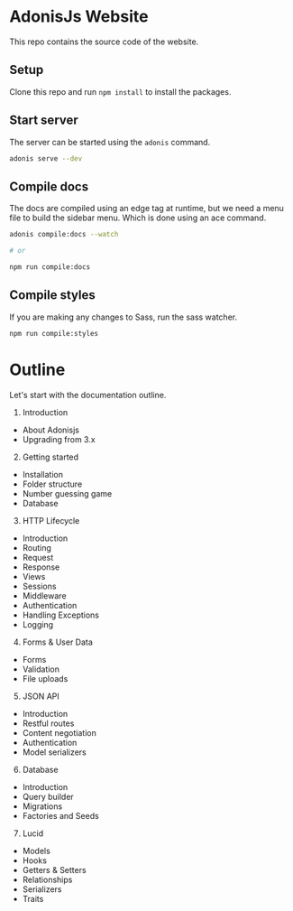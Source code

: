 # AdonisJs Website

This repo contains the source code of the website.

## Setup

Clone this repo and run `npm install` to install the packages.

## Start server

The server can be started using the `adonis` command.

```bash
adonis serve --dev
```

## Compile docs

The docs are compiled using an edge tag at runtime, but we need a menu file to build the sidebar menu. Which is done using an ace command.

```bash
adonis compile:docs --watch

# or

npm run compile:docs
```

## Compile styles

If you are making any changes to Sass, run the sass watcher.

```bash
npm run compile:styles
```


# Outline

Let's start with the documentation outline.

1. Introduction
  - About Adonisjs
  - Upgrading from 3.x

2. Getting started
  - Installation
  - Folder structure
  - Number guessing game
  - Database

3. HTTP Lifecycle
  - Introduction
  - Routing
  - Request
  - Response
  - Views
  - Sessions
  - Middleware
  - Authentication
  - Handling Exceptions
  - Logging

4. Forms & User Data
  - Forms
  - Validation
  - File uploads

5. JSON API
  - Introduction
  - Restful routes
  - Content negotiation
  - Authentication
  - Model serializers

6. Database
  - Introduction
  - Query builder
  - Migrations
  - Factories and Seeds
  
7. Lucid
  - Models
  - Hooks
  - Getters & Setters
  - Relationships
  - Serializers
  - Traits
